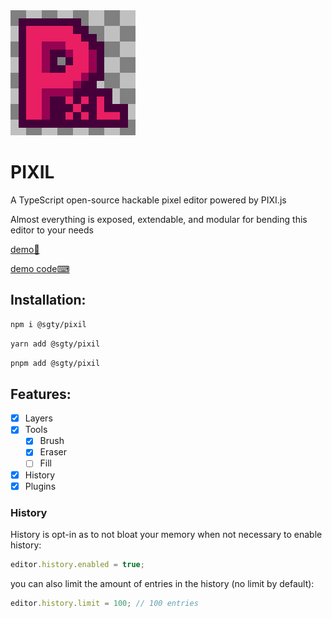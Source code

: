 <img src="./public/pixil_logox200.png"/>

# PIXIL

A TypeScript open-source hackable pixel editor powered by PIXI.js

Almost everything is exposed, extendable, and modular for bending this editor to your needs

[demo🎨](https://2mer.github.io/#/PIXIL/)

[demo code⌨](https://github.com/2mer/2mer.github.io/blob/master/src/screens/PIXIL/Demo.tsx)

## Installation:
```sh
npm i @sgty/pixil
```
```sh
yarn add @sgty/pixil
```
```sh
pnpm add @sgty/pixil
```

## Features:
- [x] Layers
- [x] Tools
  - [x] Brush
  - [x] Eraser
  - [ ] Fill
- [x] History
- [x] Plugins

### History
History is opt-in as to not bloat your memory when not necessary
to enable history:
```js
editor.history.enabled = true;
```
you can also limit the amount of entries in the history (no limit by default):
```js
editor.history.limit = 100; // 100 entries
```

